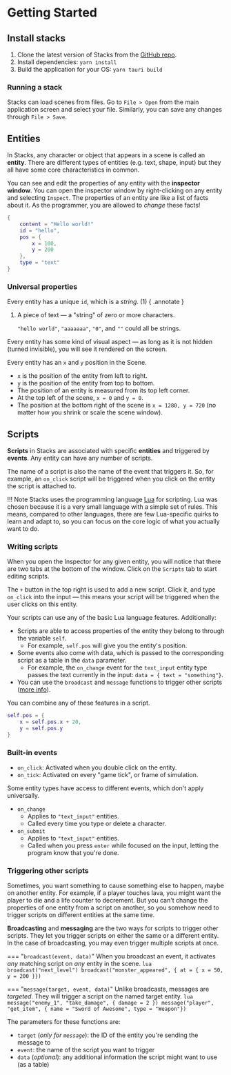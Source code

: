 # Getting Started
## Install stacks

1. Clone the latest version of Stacks from the [GitHub repo](https://github.com/moritree/stacks).
2. Install dependencies: `yarn install`
3. Build the application for your OS: `yarn tauri build`

### Running a stack
Stacks can load scenes from files. Go to `File > Open` from the main application screen and select your file.
Similarly, you can save any changes through `File > Save`.

## Entities
In Stacks, any character or object that appears in a scene is called an **entity**. There are different types of
entities (e.g. text, shape, input) but they all have some core characteristics in common.

You can see and edit the properties of any entity with the **inspector window**. You can open the inspector window by
right-clicking on any entity and selecting `Inspect`. The properties of an entity are like a list of facts about it.
As the programmer, you are allowed to *change* these facts!

```lua title="A simple entity, as it would appear in the Inspector"
{
    content = "Hello world!"
    id = "hello",
    pos = {
        x = 100,
        y = 200
    },
    type = "text"
}
```

### Universal properties

Every entity has a unique `id`, which is a *string*. (1)
{ .annotate }

1.  A piece of text — a "string" of zero or more characters.

    `"hello world"`, `"aaaaaaa"`, `"0"`, and `""` could all be strings.

Every entity has some kind of visual aspect — as long as it is not hidden (turned invisible),
you will see it rendered on the screen.

Every entity has an `x` and `y` position in the Scene.

- `x` is the position of the entity from left to right.
- `y` is the position of the entity from top to bottom.
- The position of an entity is measured from its top left corner.
- At the top left of the scene, `x = 0` and `y = 0`.
- The position at the bottom right of the scene is `x = 1280, y = 720`
  (no matter how you shrink or scale the scene window).

## Scripts
**Scripts** in Stacks are associated with specific **entities** and triggered by **events**.
Any entity can have any number of scripts.

The name of a script is also the name of the event that triggers it. So, for example, an `on_click` script will be
triggered when you click on the entity the script is attached to.

!!! Note
    Stacks uses the programming language [Lua](https://www.lua.org/) for scripting. Lua was chosen because it is a very
    small language with a simple set of rules. This means, compared to other languages, there are few Lua-specific
    quirks to learn and adapt to, so you can focus on the core logic of what you actually want to do.

### Writing scripts
When you open the Inspector for any given entity, you will notice that there are two tabs at the bottom of the window.
Click on the `Scripts` tab to start editing scripts.

The `+` button in the top right is used to add a new script. Click it, and type `on_click` into the input — this means
your script will be triggered when the user clicks on this entity.

Your scripts can use any of the basic Lua language features. Additionally:

- Scripts are able to access properties of the entity they belong to through the variable `self`.
    - For example, `self.pos` will give you the entity's position.
- Some events also come with data, which is passed to the corresponding script as a table in the `data` parameter.
    - For example, the `on_change` event for the `text_input` entity type passes the text currently in the input:
    `data = { text = "something"}`.
- You can use the `broadcast` and `message` functions to trigger other scripts ([more info](#triggering-other-scripts)).

You can combine any of these features in a script.

```lua title="Example: move this entity a bit to the right"
self.pos = {
    x = self.pos.x + 20,
    y = self.pos.y
}
```

### Built-in events

- `on_click`: Activated when you double click on the entity.
- `on_tick`: Activated on every "game tick", or frame of simulation.

Some entity types have access to different events, which don't apply universally.

- `on_change`
    - Applies to `"text_input"` entities.
    - Called every time you type or delete a character.
- `on_submit`
    - Applies to `"text_input"` entities.
    - Called when you press `enter` while focused on the input, letting the program know that you're done.

### Triggering other scripts
Sometimes, you want something to cause something else to happen, maybe on another entity. For example, if a player
touches lava, you might want the player to die and a life counter to decrement. But you can't change the properties of
one entity from a script on another, so you somehow need to trigger scripts on different entities at the same time.

**Broadcasting** and **messaging** are the two ways for scripts to trigger other scripts. They let you trigger scripts
on either the same or a different entity. In the case of broadcasting, you may even trigger multiple scripts at once.

=== "`broadcast(event, data)`"
    When you broadcast an event, it activates *any* matching script on *any* entity in the scene.
    ```lua
    broadcast("next_level")
    broadcast("monster_appeared", { at = { x = 50, y = 200 }})
    ```

=== "`message(target, event, data)`"
    Unlike broadcasts, messages are *targeted*. They will trigger a script on the named target entity.
    ```lua
    message("enemy_1", "take_damage", { damage = 2 })
    message("player", "get_item", { name = "Sword of Awesome", type = "Weapon"})
    ```

The parameters for these functions are:

- `target` (*only for `message`*): the ID of the entity you're sending the message to
- `event`: the name of the script you want to trigger
- `data` (*optional*): any additional information the script might want to use (as a table)
